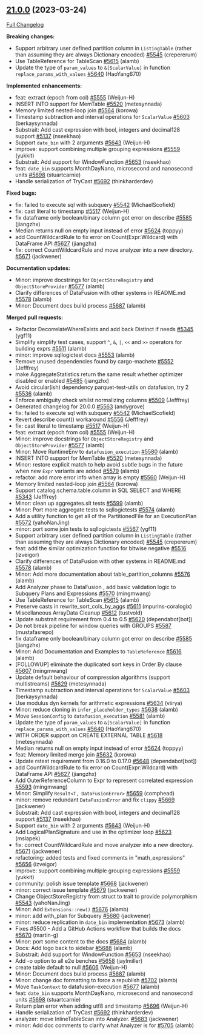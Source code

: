 <!---
  Licensed to the Apache Software Foundation (ASF) under one
  or more contributor license agreements.  See the NOTICE file
  distributed with this work for additional information
  regarding copyright ownership.  The ASF licenses this file
  to you under the Apache License, Version 2.0 (the
  "License"); you may not use this file except in compliance
  with the License.  You may obtain a copy of the License at

    http://www.apache.org/licenses/LICENSE-2.0

  Unless required by applicable law or agreed to in writing,
  software distributed under the License is distributed on an
  "AS IS" BASIS, WITHOUT WARRANTIES OR CONDITIONS OF ANY
  KIND, either express or implied.  See the License for the
  specific language governing permissions and limitations
  under the License.
-->

## [21.0.0](https://github.com/apache/arrow-datafusion/tree/21.0.0) (2023-03-24)

[Full Changelog](https://github.com/apache/arrow-datafusion/compare/20.0.0...21.0.0)

**Breaking changes:**

- Support arbitrary user defined partition column in `ListingTable` (rather than assuming they are always Dictionary encoded) [#5545](https://github.com/apache/arrow-datafusion/pull/5545) (crepererum)
- Use TableReference for TableScan [#5615](https://github.com/apache/arrow-datafusion/pull/5615) (alamb)
- Update the type of `param_values` to `&[ScalarValue]` in function `replace_params_with_values` [#5640](https://github.com/apache/arrow-datafusion/pull/5640) (HaoYang670)

**Implemented enhancements:**

- feat: extract (epoch from col) [#5555](https://github.com/apache/arrow-datafusion/pull/5555) (Weijun-H)
- INSERT INTO support for MemTable [#5520](https://github.com/apache/arrow-datafusion/pull/5520) (metesynnada)
- Memory limited nested-loop join [#5564](https://github.com/apache/arrow-datafusion/pull/5564) (korowa)
- Timestamp subtraction and interval operations for `ScalarValue` [#5603](https://github.com/apache/arrow-datafusion/pull/5603) (berkaysynnada)
- Substrait: Add cast expression with bool, integers and decimal128 support [#5137](https://github.com/apache/arrow-datafusion/pull/5137) (nseekhao)
- Support `date_bin` with 2 arguments [#5643](https://github.com/apache/arrow-datafusion/pull/5643) (Weijun-H)
- improve: support combining multiple grouping expressions [#5559](https://github.com/apache/arrow-datafusion/pull/5559) (yukkit)
- Substrait: Add support for WindowFunction [#5653](https://github.com/apache/arrow-datafusion/pull/5653) (nseekhao)
- feat: `date_bin` supports MonthDayNano, microsecond and nanosecond units [#5698](https://github.com/apache/arrow-datafusion/pull/5698) (stuartcarnie)
- Handle serialization of TryCast [#5692](https://github.com/apache/arrow-datafusion/pull/5692) (thinkharderdev)

**Fixed bugs:**

- fix: failed to execute sql with subquery [#5542](https://github.com/apache/arrow-datafusion/pull/5542) (MichaelScofield)
- fix: cast literal to timestamp [#5517](https://github.com/apache/arrow-datafusion/pull/5517) (Weijun-H)
- fix dataframe only boolean/binary column got error on describe [#5585](https://github.com/apache/arrow-datafusion/pull/5585) (jiangzhx)
- Median returns null on empty input instead of error [#5624](https://github.com/apache/arrow-datafusion/pull/5624) (toppyy)
- add CountWildcardRule to fix  error on Count(Expr:Wildcard) with DataFrame API [#5627](https://github.com/apache/arrow-datafusion/pull/5627) (jiangzhx)
- fix: correct CountWildcardRule and move analyzer into a new directory. [#5671](https://github.com/apache/arrow-datafusion/pull/5671) (jackwener)

**Documentation updates:**

- Minor: improve docstrings for `ObjectStoreRegistry` and `ObjectStoreProvider` [#5577](https://github.com/apache/arrow-datafusion/pull/5577) (alamb)
- Clarify differences of DataFusion with other systems in README.md [#5578](https://github.com/apache/arrow-datafusion/pull/5578) (alamb)
- Minor: Document docs build process [#5687](https://github.com/apache/arrow-datafusion/pull/5687) (alamb)

**Merged pull requests:**

- Refactor DecorrelateWhereExists and add back Distinct if needs [#5345](https://github.com/apache/arrow-datafusion/pull/5345) (ygf11)
- Simplify simplify test cases, support `^`, `&`, `|`, `<<` and `>>` operators for building exprs [#5511](https://github.com/apache/arrow-datafusion/pull/5511) (alamb)
- minor: improve sqllogictest docs [#5553](https://github.com/apache/arrow-datafusion/pull/5553) (alamb)
- Remove unused dependencies found by cargo-machete [#5552](https://github.com/apache/arrow-datafusion/pull/5552) (Jefffrey)
- make AggregateStatistics return the same result whether optimizer disabled or enabled [#5485](https://github.com/apache/arrow-datafusion/pull/5485) (jiangzhx)
- Avoid circular(ish) dependency parquet-test-utils on datafusion, try 2 [#5536](https://github.com/apache/arrow-datafusion/pull/5536) (alamb)
- Enforce ambiguity check whilst normalizing columns [#5509](https://github.com/apache/arrow-datafusion/pull/5509) (Jefffrey)
- Generated changelog for 20.0.0 [#5563](https://github.com/apache/arrow-datafusion/pull/5563) (andygrove)
- fix: failed to execute sql with subquery [#5542](https://github.com/apache/arrow-datafusion/pull/5542) (MichaelScofield)
- Revert describe count() workaround [#5556](https://github.com/apache/arrow-datafusion/pull/5556) (Jefffrey)
- fix: cast literal to timestamp [#5517](https://github.com/apache/arrow-datafusion/pull/5517) (Weijun-H)
- feat: extract (epoch from col) [#5555](https://github.com/apache/arrow-datafusion/pull/5555) (Weijun-H)
- Minor: improve docstrings for `ObjectStoreRegistry` and `ObjectStoreProvider` [#5577](https://github.com/apache/arrow-datafusion/pull/5577) (alamb)
- Minor: Move RuntimeEnv to `datafusion_execution` [#5580](https://github.com/apache/arrow-datafusion/pull/5580) (alamb)
- INSERT INTO support for MemTable [#5520](https://github.com/apache/arrow-datafusion/pull/5520) (metesynnada)
- Minor: restore explicit match to help avoid subtle bugs in the future when new `Expr` variants are added [#5579](https://github.com/apache/arrow-datafusion/pull/5579) (alamb)
- refactor: add more error info when array is empty [#5560](https://github.com/apache/arrow-datafusion/pull/5560) (Weijun-H)
- Memory limited nested-loop join [#5564](https://github.com/apache/arrow-datafusion/pull/5564) (korowa)
- Support catalog.schema.table.column in SQL SELECT and WHERE [#5343](https://github.com/apache/arrow-datafusion/pull/5343) (Jefffrey)
- Minor: clean up aggregates.slt tests [#5599](https://github.com/apache/arrow-datafusion/pull/5599) (alamb)
-  Minor: Port more aggregate tests to sqllogictests [#5574](https://github.com/apache/arrow-datafusion/pull/5574) (alamb)
- Add a utility function to get all of the PartitionedFile for an ExecutionPlan [#5572](https://github.com/apache/arrow-datafusion/pull/5572) (yahoNanJing)
- minor: port some join tests to sqllogictests [#5567](https://github.com/apache/arrow-datafusion/pull/5567) (ygf11)
- Support arbitrary user defined partition column in `ListingTable` (rather than assuming they are always Dictionary encoded) [#5545](https://github.com/apache/arrow-datafusion/pull/5545) (crepererum)
- feat: add the similar optimization function for bitwise negative [#5516](https://github.com/apache/arrow-datafusion/pull/5516) (izveigor)
- Clarify differences of DataFusion with other systems in README.md [#5578](https://github.com/apache/arrow-datafusion/pull/5578) (alamb)
- Minor: Add more documentation about table_partition_columns [#5576](https://github.com/apache/arrow-datafusion/pull/5576) (alamb)
- Add Analyzer phase to DataFusion , add basic validation logic to Subquery Plans and Expressions [#5570](https://github.com/apache/arrow-datafusion/pull/5570) (mingmwang)
- Use TableReference for TableScan [#5615](https://github.com/apache/arrow-datafusion/pull/5615) (alamb)
- Preserve casts in rewrite_sort_cols_by_aggs [#5611](https://github.com/apache/arrow-datafusion/pull/5611) (mpurins-coralogix)
- Miscellaneous ArrayData Cleanup [#5612](https://github.com/apache/arrow-datafusion/pull/5612) (tustvold)
- Update substrait requirement from 0.4 to 0.5 [#5620](https://github.com/apache/arrow-datafusion/pull/5620) (dependabot[bot])
- Do not break pipeline for window queries with GROUPS [#5587](https://github.com/apache/arrow-datafusion/pull/5587) (mustafasrepo)
- fix dataframe only boolean/binary column got error on describe [#5585](https://github.com/apache/arrow-datafusion/pull/5585) (jiangzhx)
- Minor: Add Documentation and Examples to `TableReference` [#5616](https://github.com/apache/arrow-datafusion/pull/5616) (alamb)
- [FOLLOWUP] eliminate the duplicated sort keys in Order By clause [#5607](https://github.com/apache/arrow-datafusion/pull/5607) (mingmwang)
- Update default behaviour of compression algorithms (support multistreams) [#5629](https://github.com/apache/arrow-datafusion/pull/5629) (metesynnada)
- Timestamp subtraction and interval operations for `ScalarValue` [#5603](https://github.com/apache/arrow-datafusion/pull/5603) (berkaysynnada)
- Use modulus dyn kernels for arithmetic expressions [#5634](https://github.com/apache/arrow-datafusion/pull/5634) (viirya)
- Minor: reduce cloning in `infer_placeholder_types` [#5638](https://github.com/apache/arrow-datafusion/pull/5638) (alamb)
- Move `SessionConfig` to `datafusion_execution` [#5581](https://github.com/apache/arrow-datafusion/pull/5581) (alamb)
- Update the type of `param_values` to `&[ScalarValue]` in function `replace_params_with_values` [#5640](https://github.com/apache/arrow-datafusion/pull/5640) (HaoYang670)
- WITH ORDER support on CREATE EXTERNAL TABLE [#5618](https://github.com/apache/arrow-datafusion/pull/5618) (metesynnada)
- Median returns null on empty input instead of error [#5624](https://github.com/apache/arrow-datafusion/pull/5624) (toppyy)
- feat: Memory limited merge join [#5632](https://github.com/apache/arrow-datafusion/pull/5632) (korowa)
- Update rstest requirement from 0.16.0 to 0.17.0 [#5648](https://github.com/apache/arrow-datafusion/pull/5648) (dependabot[bot])
- add CountWildcardRule to fix  error on Count(Expr:Wildcard) with DataFrame API [#5627](https://github.com/apache/arrow-datafusion/pull/5627) (jiangzhx)
- Add OuterReferenceColumn to Expr to represent correlated expression [#5593](https://github.com/apache/arrow-datafusion/pull/5593) (mingmwang)
- Minor: Simplify `Result<T, DataFusionError>` [#5659](https://github.com/apache/arrow-datafusion/pull/5659) (comphead)
- minor: remove redundant `DataFusionError` and fix `clippy` [#5669](https://github.com/apache/arrow-datafusion/pull/5669) (jackwener)
- Substrait: Add cast expression with bool, integers and decimal128 support [#5137](https://github.com/apache/arrow-datafusion/pull/5137) (nseekhao)
- Support `date_bin` with 2 arguments [#5643](https://github.com/apache/arrow-datafusion/pull/5643) (Weijun-H)
- Add LogicalPlanSignature and use in the optimizer loop [#5623](https://github.com/apache/arrow-datafusion/pull/5623) (mslapek)
- fix: correct CountWildcardRule and move analyzer into a new directory. [#5671](https://github.com/apache/arrow-datafusion/pull/5671) (jackwener)
- refactoring: added tests and fixed comments in "math_expressions" [#5656](https://github.com/apache/arrow-datafusion/pull/5656) (izveigor)
- improve: support combining multiple grouping expressions [#5559](https://github.com/apache/arrow-datafusion/pull/5559) (yukkit)
- community: polish issue template [#5668](https://github.com/apache/arrow-datafusion/pull/5668) (jackwener)
- minor: correct issue template [#5679](https://github.com/apache/arrow-datafusion/pull/5679) (jackwener)
- Change ObjectStoreRegistry from struct to trait to provide polymorphism [#5543](https://github.com/apache/arrow-datafusion/pull/5543) (yahoNanJing)
- Minor: Add `Extensions::new()` [#5676](https://github.com/apache/arrow-datafusion/pull/5676) (alamb)
- minor: add with_plan for Subquery [#5680](https://github.com/apache/arrow-datafusion/pull/5680) (jackwener)
- minor: reduce replication in `date_bin` implementation [#5673](https://github.com/apache/arrow-datafusion/pull/5673) (alamb)
- Fixes #5500 - Add a GitHub Actions workflow that builds the docs [#5670](https://github.com/apache/arrow-datafusion/pull/5670) (martin-g)
- Minor: port some content to the docs [#5684](https://github.com/apache/arrow-datafusion/pull/5684) (alamb)
- Docs: Add logo back to sidebar [#5688](https://github.com/apache/arrow-datafusion/pull/5688) (alamb)
- Substrait: Add support for WindowFunction [#5653](https://github.com/apache/arrow-datafusion/pull/5653) (nseekhao)
- Add -o option to all e2e benches [#5658](https://github.com/apache/arrow-datafusion/pull/5658) (jaylmiller)
- create table default to null [#5606](https://github.com/apache/arrow-datafusion/pull/5606) (Weijun-H)
- Minor: Document docs build process [#5687](https://github.com/apache/arrow-datafusion/pull/5687) (alamb)
- Minor: change doc formatting to force a republish [#5702](https://github.com/apache/arrow-datafusion/pull/5702) (alamb)
- Move `TaskContext` to datafusion-execution [#5677](https://github.com/apache/arrow-datafusion/pull/5677) (alamb)
- feat: `date_bin` supports MonthDayNano, microsecond and nanosecond units [#5698](https://github.com/apache/arrow-datafusion/pull/5698) (stuartcarnie)
- Return plan error when adding utf8 and timestamp [#5696](https://github.com/apache/arrow-datafusion/pull/5696) (Weijun-H)
- Handle serialization of TryCast [#5692](https://github.com/apache/arrow-datafusion/pull/5692) (thinkharderdev)
- analyzer: move InlineTableScan into Analyzer. [#5683](https://github.com/apache/arrow-datafusion/pull/5683) (jackwener)
- minor: Add doc comments to clarify what Analyzer is for [#5705](https://github.com/apache/arrow-datafusion/pull/5705) (alamb)
